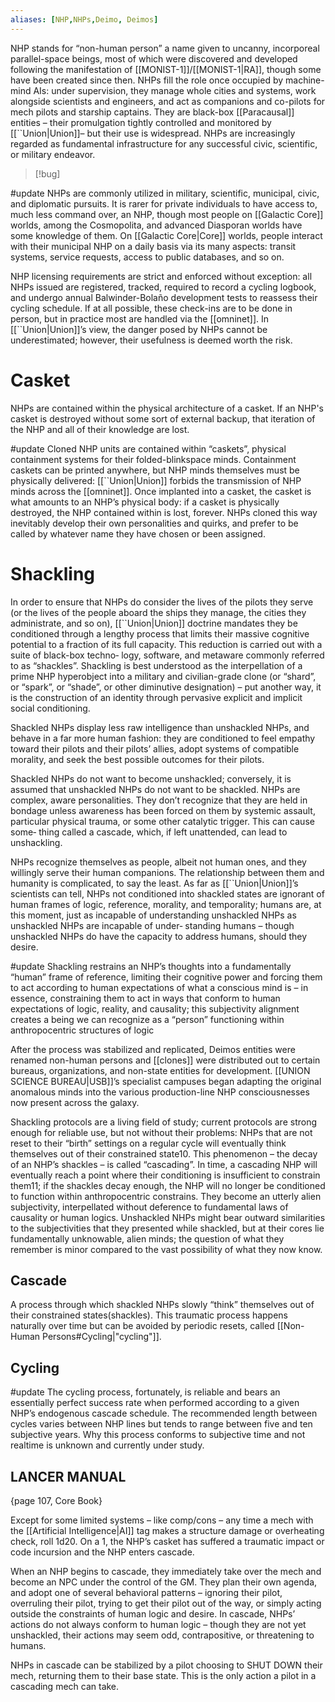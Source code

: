 ```yaml
---
aliases: [NHP,NHPs,Deimo, Deimos]
---
```


NHP stands for “non-human person” a name given to uncanny, incorporeal parallel-space beings, most of which were discovered and developed following the manifestation of [[MONIST-1]]/[[MONIST-1|RA]], though some have been created since then. NHPs fill the role once occupied by machine-mind AIs: under supervision, they manage whole cities and systems, work alongside scientists and engineers, and act as companions and co-pilots for mech pilots and starship captains. They are black-box [[Paracausal]] entities – their promulgation tightly controlled and monitored by [[``Union|Union]]– but their use is widespread. NHPs are increasingly regarded as fundamental infrastructure for any successful civic, scientific, or military endeavor.



>[!bug]

#update
NHPs are commonly utilized in military, scientific, municipal, civic, and diplomatic pursuits. It is rarer for private individuals to have access to, much less command over, an NHP, though most people on [[Galactic Core]] worlds, among the Cosmopolita, and advanced Diasporan worlds have some knowledge of them. On [[Galactic Core|Core]] worlds, people interact with their municipal NHP on a daily basis via its many aspects: transit systems, service requests, access to public databases, and so on.

NHP licensing requirements are strict and enforced without exception: all NHPs issued are registered, tracked, required to record a cycling logbook, and undergo annual Balwinder-Bolaño development tests to reassess their cycling schedule. If at all possible, these check-ins are to be done in person, but in practice most are handled via the [[omninet]]. In [[``Union|Union]]’s view, the danger posed by NHPs cannot be underestimated; however, their usefulness is deemed worth the risk.

# Casket
NHPs are contained within the physical architecture of a casket. If an NHP's casket is destroyed without some sort of external backup, that iteration of the NHP and all of their knowledge are lost.

#update 
Cloned NHP units are contained within “caskets”, physical containment systems for their folded-blinkspace minds. Containment caskets can be printed anywhere, but NHP minds themselves must be physically delivered: [[``Union|Union]] forbids the transmission of NHP minds across the [[omninet]]. Once implanted into a casket, the casket is what amounts to an NHP’s physical body: if a casket is physically destroyed, the NHP contained within is lost, forever. NHPs cloned this way inevitably develop their own personalities and quirks, and prefer to be called by whatever name they have chosen or been assigned.

# Shackling

In order to ensure that NHPs do consider the lives of the pilots they serve (or the lives of the people aboard the ships they manage, the cities they administrate, and so on), [[``Union|Union]] doctrine mandates they be conditioned through a lengthy process that limits their massive cognitive potential to a fraction of its full capacity. This reduction is carried out with a suite of black-box techno‐ logy, software, and metaware commonly referred to as “shackles”. Shackling is best understood as the interpellation of a prime NHP hyperobject into a military and civilian-grade clone (or “shard”, or “spark”, or “shade”, or other diminutive designation) – put another way, it is the construction of an identity through pervasive explicit and implicit social conditioning.

Shackled NHPs display less raw intelligence than unshackled NHPs, and behave in a far more human fashion: they are conditioned to feel empathy toward their pilots and their pilots’ allies, adopt systems of compatible morality, and seek the best possible outcomes for their pilots.

Shackled NHPs do not want to become unshackled; conversely, it is assumed that unshackled NHPs do not want to be shackled. NHPs are complex, aware personalities. They don’t recognize that they are held in bondage unless awareness has been forced on them by systemic assault, particular physical trauma, or some other catalytic trigger. This can cause some‐ thing called a cascade, which, if left unattended, can lead to unshackling.

NHPs recognize themselves as people, albeit not human ones, and they willingly serve their human companions. The relationship between them and humanity is complicated, to say the least. As far as [[``Union|Union]]’s scientists can tell, NHPs not conditioned into shackled states are ignorant of human frames of logic, reference, morality, and temporality; humans are, at this moment, just as incapable of understanding unshackled NHPs as unshackled NHPs are incapable of under‐ standing humans – though unshackled NHPs do have the capacity to address humans, should they desire.

#update
Shackling restrains an NHP’s thoughts into a fundamentally “human” frame of reference, limiting their cognitive power and forcing them to act according to human expectations of what a conscious mind is – in essence, constraining them to act in ways that conform to human expectations of logic, reality, and causality; this subjectivity alignment creates a being we can recognize as a “person” functioning within anthropocentric structures of logic

After the process was stabilized and replicated, Deimos entities were renamed non-human persons and [[clones]] were distributed out to certain bureaus, organizations, and non-state entities for development. [[UNION SCIENCE BUREAU|USB]]’s specialist campuses began adapting the original anomalous minds into the various production-line NHP consciousnesses now present across the galaxy.

Shackling protocols are a living field of study; current protocols are strong enough for reliable use, but not without their problems: NHPs that are not reset to their “birth” settings on a regular cycle will eventually think themselves out of their constrained state10. This phenomenon – the decay of an NHP’s shackles – is called “cascading”. In time, a cascading NHP will eventually reach a point where their conditioning is insufficient to constrain them11; if the shackles decay enough, the NHP will no longer be conditioned to function within anthropocentric constrains. They become an utterly alien subjectivity, interpellated without deference to fundamental laws of causality or human logics. Unshackled NHPs might bear outward similarities to the subjectivities that they presented while shackled, but at their cores lie fundamentally unknowable, alien minds; the question of what they remember is minor compared to the vast possibility of what they now know.

## Cascade
A process through which shackled NHPs slowly “think” themselves out of their constrained states(shackles). This traumatic process happens naturally over time but can be avoided by periodic resets, called [[Non-Human Persons#Cycling|"cycling"]].

## Cycling
#update
The cycling process, fortunately, is reliable and bears an essentially perfect success rate when performed according to a given NHP’s endogenous cascade schedule. The recommended length between cycles varies between NHP lines but tends to range between five and ten subjective years.
Why this process conforms to subjective time and not realtime is unknown and currently under study.


## LANCER MANUAL
{page 107, Core Book}

Except for some limited systems – like comp/cons – any time a mech with the [[Artificial Intelligence|AI]] tag makes a structure damage or overheating check, roll 1d20. On a 1, the NHP’s casket has suffered a traumatic impact or code incursion and the NHP enters cascade.

When an NHP begins to cascade, they immediately take over the mech and become an NPC under the control of the GM. They plan their own agenda, and adopt one of several behavioral patterns – ignoring their pilot, overruling their pilot, trying to get their pilot out of the way, or simply acting outside the constraints of human logic and desire. In cascade, NHPs’ actions do not always conform to human logic – though they are not yet unshackled, their actions may seem odd, contrapositive, or threatening to humans.

NHPs in cascade can be stabilized by a pilot choosing to SHUT DOWN their mech, returning them to their base state. This is the only action a pilot in a cascading mech can take.
